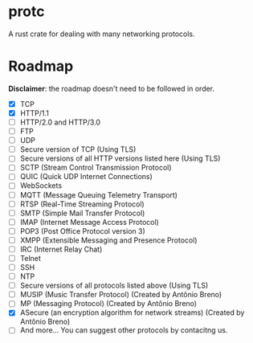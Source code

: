 # protc
A rust crate for dealing with many networking protocols.

# Roadmap

**Disclaimer**: the roadmap doesn't need to be followed in order.

- [x] TCP
- [x] HTTP/1.1
- [ ] HTTP/2.0 and HTTP/3.0
- [ ] FTP
- [ ] UDP
- [ ] Secure version of TCP (Using TLS)
- [ ] Secure versions of all HTTP versions listed here (Using TLS)
- [ ] SCTP (Stream Control Transmission Protocol)
- [ ] QUIC (Quick UDP Internet Connections)
- [ ] WebSockets
- [ ] MQTT (Message Queuing Telemetry Transport)
- [ ] RTSP (Real-Time Streaming Protocol)
- [ ] SMTP (Simple Mail Transfer Protocol)
- [ ] IMAP (Internet Message Access Protocol)
- [ ] POP3 (Post Office Protocol version 3)
- [ ] XMPP (Extensible Messaging and Presence Protocol)
- [ ] IRC (Internet Relay Chat)
- [ ] Telnet
- [ ] SSH
- [ ] NTP
- [ ] Secure versions of all protocols listed above (Using TLS)
- [ ] MUSIP (Music Transfer Protocol) (Created by Antônio Breno)
- [ ] MP (Messaging Protocol) (Created by Antônio Breno)
- [x] ASecure (an encryption algorithm for network streams) (Created by Antônio Breno)
- [ ] And more... You can suggest other protocols by contacitng us.
